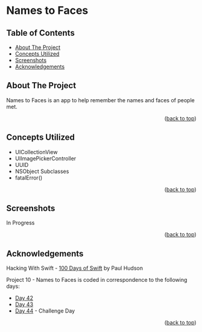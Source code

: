 # Names to Faces


<!-- Table of Contents -->
## Table of Contents
* [About The Project](#about-the-project)
* [Concepts Utilized](#concepts-utilized)
* [Screenshots](#screenshots)
* [Acknowledgements](#acknowledgements)


<!-- ABOUT THE PROJECT -->
## About The Project

Names to Faces is an app to help remember the names and faces of people met.

<p align="right">(<a href="#top">back to top</a>)</p>


<!-- CONCEPTS UTILIZED -->
## Concepts Utilized
* UICollectionView
* UIImagePickerController
* UUID
* NSObject Subclasses
* fatalError()

<p align="right">(<a href="#top">back to top</a>)</p>


<!-- SCREENSHOTS -->
## Screenshots
In Progress

<p align="right">(<a href="#top">back to top</a>)</p>


<!-- ACKNOWLEDGEMENTS -->
## Acknowledgements
Hacking With Swift - [100 Days of Swift] by Paul Hudson

Project 10 - Names to Faces is coded in correspondence to the following days:
* [Day 42]
* [Day 43]
* [Day 44] - Challenge Day

<p align="right">(<a href="#top">back to top</a>)</p>



<!-- MARKDOWN LINKS & IMAGES -->
<!-- https://www.markdownguide.org/basic-syntax/#reference-style-links -->
[100 Days of Swift]: https://www.hackingwithswift.com/100 (100 Days of Swift)
[Day 42]: https://www.hackingwithswift.com/100/42
[Day 43]: https://www.hackingwithswift.com/100/43
[Day 44]: https://www.hackingwithswift.com/100/44
